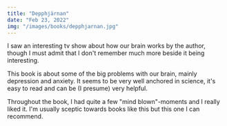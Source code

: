```yaml
---
title: "Depphjärnan"
date: "Feb 23, 2022"
img: "/images/books/depphjarnan.jpg"
---
```


I saw an interesting tv show about how our brain works by the author, though
I must admit that I don't remember much more beside it being interesting.

This book is about some of the big problems with our brain, mainly depression and
anxiety. It seems to be very well anchored in science, it's
easy to read and can be (I presume) very helpful.

Throughout the book, I had quite a few "mind blown"-moments and I really liked it.
I'm usually sceptic towards books like this but this one I can recommend.